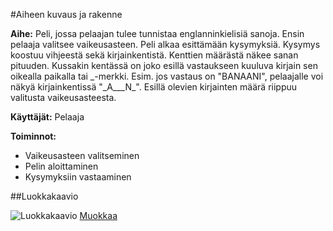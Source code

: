 #Aiheen kuvaus ja rakenne

**Aihe:** Peli, jossa pelaajan tulee tunnistaa englanninkielisiä sanoja. Ensin pelaaja valitsee vaikeusasteen. Peli alkaa esittämään kysymyksiä. Kysymys koostuu vihjeestä sekä kirjainkentistä. Kenttien määrästä näkee sanan pituuden. Kussakin kentässä on joko esillä vastaukseen kuuluva kirjain sen oikealla paikalla tai \_-merkki. Esim. jos vastaus on "BANAANI", pelaajalle voi näkyä kirjainkentissä "\_A\_\_\_N\_". Esillä olevien kirjainten määrä riippuu valitusta vaikeusasteesta.

**Käyttäjät:** Pelaaja

**Toiminnot:**

- Vaikeusasteen valitseminen
- Pelin aloittaminen
- Kysymyksiin vastaaminen

##Luokkakaavio

![Luokkakaavio](http://yuml.me/a2d8f04c)
[Muokkaa](http://yuml.me/edit/a2d8f04c)
